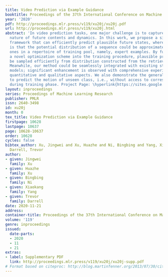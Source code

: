 ```yaml
---
title: Video Prediction via Example Guidance
booktitle: Proceedings of the 37th International Conference on Machine Learning
year: '2020'
pdf: http://proceedings.mlr.press/v119/xu20j/xu20j.pdf
url: http://proceedings.mlr.press/v119/xu20j.html
abstract: 'In video prediction tasks, one major challenge is to capture the multi-modal
  nature of future contents and dynamics. In this work, we propose a simple yet effective
  framework that can efficiently predict plausible future states, where the key insight
  is that the potential distribution of a sequence could be approximated with analogous
  ones in a repertoire of training pool, namely, expert examples. By further incorporating
  a novel optimization scheme into the training procedure, plausible predictions can
  be sampled efficiently from distribution constructed from the retrieved examples.
  Meanwhile, our method could be seamlessly integrated with existing stochastic predictive
  models; significant enhancement is observed with comprehensive experiments in both
  quantitative and qualitative aspects. We also demonstrate the generalization ability
  to predict the motion of unseen class, i.e., without access to corresponding data
  during training phase. Project Page: \hyperlink{https://sites.google.com/view/vpeg-supp/home.}{https://sites.google.com/view/vpeg-supp/home.}'
layout: inproceedings
series: Proceedings of Machine Learning Research
publisher: PMLR
issn: 2640-3498
id: xu20j
month: 0
tex_title: Video Prediction via Example Guidance
firstpage: 10628
lastpage: 10637
page: 10628-10637
order: 10628
cycles: false
bibtex_author: Xu, Jingwei and Xu, Huazhe and Ni, Bingbing and Yang, Xiaokang and
  Darrell, Trevor
author:
- given: Jingwei
  family: Xu
- given: Huazhe
  family: Xu
- given: Bingbing
  family: Ni
- given: Xiaokang
  family: Yang
- given: Trevor
  family: Darrell
date: 2020-11-21
address: 
container-title: Proceedings of the 37th International Conference on Machine Learning
volume: '119'
genre: inproceedings
issued:
  date-parts:
  - 2020
  - 11
  - 21
extras:
- label: Supplementary PDF
  link: http://proceedings.mlr.press/v119/xu20j/xu20j-supp.pdf
# Format based on citeproc: http://blog.martinfenner.org/2013/07/30/citeproc-yaml-for-bibliographies/
---
```

